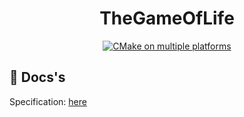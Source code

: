 <h1 align="center">
  TheGameOfLife
</h1>
<p align="center">
  <a href="https://github.com/garobcsi/TheGameOfLife/actions/workflows/cmake-multi-platform.yml">
    <img alt="CMake on multiple platforms" src="https://github.com/garobcsi/TheGameOfLife/actions/workflows/cmake-multi-platform.yml/badge.svg" />
  </a>
</p>

## :book: Docs's

Specification: [here](./documentation/specification.docx)
